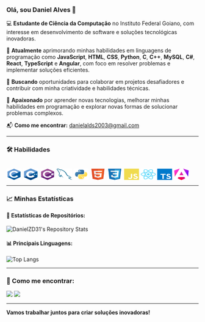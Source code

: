 ### Olá, sou Daniel Alves 👋

💻 **Estudante de Ciência da Computação** no Instituto Federal Goiano, com interesse em desenvolvimento de software e soluções tecnológicas inovadoras.

🌱 **Atualmente** aprimorando minhas habilidades em linguagens de programação como **JavaScript**, **HTML**, **CSS**, **Python**, **C**, **C++**, **MySQL**, **C#**, **React**, **TypeScript** e **Angular**, com foco em resolver problemas e implementar soluções eficientes.

🚀 **Buscando** oportunidades para colaborar em projetos desafiadores e contribuir com minha criatividade e habilidades técnicas.

🧠 **Apaixonado** por aprender novas tecnologias, melhorar minhas habilidades em programação e explorar novas formas de solucionar problemas complexos.

📬 **Como me encontrar:** [danielalds2003@gmail.com](mailto:danielalds2003@gmail.com)

---

### 🛠️ Habilidades

<div style="display: inline_block"><br>
 
  <img align="center" alt="Daniel-C" height="30" width="40" src="https://raw.githubusercontent.com/devicons/devicon/master/icons/c/c-original.svg">
  <img align="center" alt="Daniel-C++" height="30" width="40" src="https://raw.githubusercontent.com/devicons/devicon/master/icons/cplusplus/cplusplus-original.svg">
  <img align="center" alt="Daniel-C#" height="30" width="40" src="https://raw.githubusercontent.com/devicons/devicon/master/icons/csharp/csharp-original.svg">
  <img align="center" alt="Daniel-MySQL" height="30" width="40" src="https://raw.githubusercontent.com/devicons/devicon/master/icons/mysql/mysql-original.svg">
  <img align="center" alt="Daniel-Python" height="30" width="40" src="https://raw.githubusercontent.com/devicons/devicon/master/icons/python/python-original.svg">
  <img align="center" alt="Daniel-HTML" height="30" width="40" src="https://raw.githubusercontent.com/devicons/devicon/master/icons/html5/html5-original.svg">
  <img align="center" alt="Daniel-CSS" height="30" width="40" src="https://raw.githubusercontent.com/devicons/devicon/master/icons/css3/css3-original.svg">
  <img align="center" alt="Daniel-Js" height="30" width="40" src="https://raw.githubusercontent.com/devicons/devicon/master/icons/javascript/javascript-plain.svg">
  <img align="center" alt="Daniel-React" height="30" width="40" src="https://raw.githubusercontent.com/devicons/devicon/master/icons/react/react-original.svg">
  <img align="center" alt="Daniel-TS" height="30" width="40" src="https://raw.githubusercontent.com/devicons/devicon/master/icons/typescript/typescript-original.svg">
  <img align="center" alt="Daniel-Angular" height="30" width="40" src="https://raw.githubusercontent.com/devicons/devicon/master/icons/angular/angular-original.svg">

</div>

---

### 📈 Minhas Estatísticas

#### 🚀 **Estatísticas de Repositórios:**
![DanielZD31's Repository Stats](https://github-readme-stats.vercel.app/api?username=DanielZD31&show_icons=true&count_private=true&theme=radical)

#### 📊 **Principais Linguagens:**
![Top Langs](https://github-readme-stats.vercel.app/api/top-langs/?username=DanielZD31&layout=compact&theme=radical)

---

### 📱 Como me encontrar:

<div>
  <a href="https://www.instagram.com/dani_alds/?hl=pt" target="_blank"><img src="https://img.shields.io/badge/-Instagram-%23E4405F?style=for-the-badge&logo=instagram&logoColor=white" target="_blank"></a>
  <a href="mailto:danielalds2003@gmail.com"><img src="https://img.shields.io/badge/-Gmail-%23333?style=for-the-badge&logo=gmail&logoColor=white" target="_blank"></a>
</div>

---

**Vamos trabalhar juntos para criar soluções inovadoras!**
